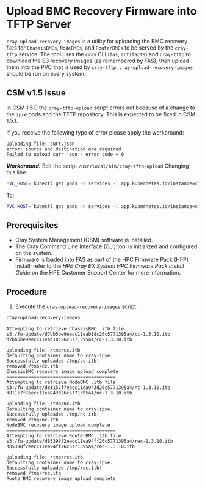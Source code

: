 # Upload BMC Recovery Firmware into TFTP Server

`cray-upload-recovery-images` is a utility for uploading the BMC recovery files for `ChassisBMCs`, `NodeBMCs`, and `RouterBMCs` to be served by the `cray-tftp` service.
The tool uses the `cray` CLI (`fas`, `artifacts`) and `cray-tftp` to download the S3 recovery images (as remembered by FAS), then upload them into the PVC that is used by `cray-tftp`.
`cray-upload-recovery-images` should be run on every system.

## CSM v1.5 Issue

In CSM 1.5.0 the `cray-tftp-upload` script errors out because of a change to the `ipxe` pods and the TFTP repository.
This is expected to be fixed in CSM 1.5.1.

If you receive the following type of error please apply the workaround:

```text
Uploading file: curr.json
error: source and destination are required
Failed to upload curr.json - error code = 0
```

***Workaround:*** Edit the script `/usr/local/bin/cray-tftp-upload` Changing this line:

```bash
PVC_HOST=`kubectl get pods -n services -l app.kubernetes.io/instance=cms-ipxe -o custom-columns=NS:.metadata.name --no-headers`
```

To:

```bash
PVC_HOST=`kubectl get pods -n services -l app.kubernetes.io/instance=cms-ipxe -o custom-columns=NS:.metadata.name --no-headers | head -1`
```

## Prerequisites

* Cray System Management (CSM) software is installed.
* The Cray Command Line Interface (CLI) tool is initialized and configured on the system.
* Firmware is loaded into FAS as part of the HPC Firmware Pack (HFP) install; refer to the *HPE Cray EX System HPC Firmware Pack Install Guide* on the HPE Customer Support Center for more information.

## Procedure

1. Execute the `cray-upload-recovery-images` script.

  ```bash
  cray-upload-recovery-images
  ```

  ```text
  Attempting to retrieve ChassisBMC .itb file
  s3:/fw-update/d7bb5be9eecc11eab18c26c5771395a4/cc-1.3.10.itb
  d7bb5be9eecc11eab18c26c5771395a4/cc-1.3.10.itb

  Uploading file: /tmp/cc.itb
  Defaulting container name to cray-ipxe.
  Successfully uploaded /tmp/cc.itb!
  removed /tmp/cc.itb
  ChassisBMC recovery image upload complete
  ========================================
  Attempting to retrieve NodeBMC .itb file
  s3:/fw-update/d81157f7eecc11ea943d26c5771395a4/nc-1.3.10.itb
  d81157f7eecc11ea943d26c5771395a4/nc-1.3.10.itb

  Uploading file: /tmp/nc.itb
  Defaulting container name to cray-ipxe.
  Successfully uploaded /tmp/nc.itb!
  removed /tmp/nc.itb
  NodeBMC recovery image upload complete
  ========================================
  Attempting to retrieve RouterBMC .itb file
  s3:/fw-update/d85398f2eecc11ea94ff26c5771395a4/rec-1.3.10.itb
  d85398f2eecc11ea94ff26c5771395a4/rec-1.3.10.itb

  Uploading file: /tmp/rec.itb
  Defaulting container name to cray-ipxe.
  Successfully uploaded /tmp/rec.itb!
  removed /tmp/rec.itb
  RouterBMC recovery image upload complete
  ```
